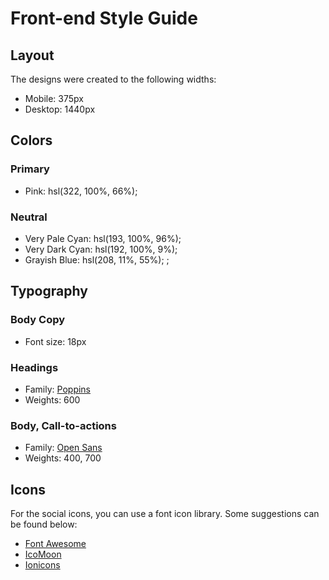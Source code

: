 # Front-end Style Guide

## Layout

The designs were created to the following widths:

- Mobile: 375px
- Desktop: 1440px

## Colors

### Primary

- Pink: hsl(322, 100%, 66%);

### Neutral

- Very Pale Cyan: hsl(193, 100%, 96%);
- Very Dark Cyan: hsl(192, 100%, 9%);
- Grayish Blue: hsl(208, 11%, 55%);
;
## Typography

### Body Copy

- Font size: 18px

### Headings

- Family: [Poppins](https://fonts.google.com/specimen/Poppins;)
- Weights: 600

### Body, Call-to-actions

- Family: [Open Sans](https://fonts.google.com/specimen/Open+Sans)
- Weights: 400, 700

## Icons

For the social icons, you can use a font icon library. Some suggestions can be found below:

- [Font Awesome](https://fontawesome.com/)
- [IcoMoon](https://icomoon.io/)
- [Ionicons](https://ionicons.com/)